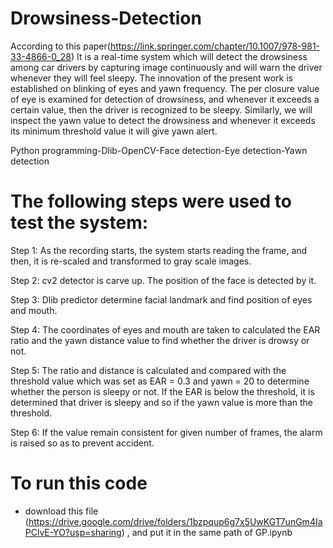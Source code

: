 # Drowsiness-Detection
According to this paper(https://link.springer.com/chapter/10.1007/978-981-33-4866-0_28)
It is a real-time system which will detect the drowsiness among car drivers by capturing image continuously and will warn the driver whenever they will feel sleepy. The innovation of the present work is established on blinking of eyes and yawn frequency. The per closure value of eye is examined for detection of drowsiness, and whenever it exceeds a certain value, then the driver is recognized to be sleepy. Similarly, we will inspect the yawn value to detect the drowsiness and whenever it exceeds its minimum threshold value it will give yawn alert.

Python programming-Dlib-OpenCV-Face detection-Eye detection-Yawn detection

# The following steps were used to test the system:
Step 1: As the recording starts, the system starts reading the frame, and then, it is
re-scaled and transformed to gray scale images.

Step 2: cv2 detector is carve up. The position of the face is detected by it.

Step 3: Dlib predictor determine facial landmark and find position of eyes and
mouth.

Step 4: The coordinates of eyes and mouth are taken to calculated the EAR ratio
and the yawn distance value to find whether the driver is drowsy or not.

Step 5: The ratio and distance is calculated and compared with the threshold value
which was set as EAR = 0.3 and yawn = 20 to determine whether the person is
sleepy or not. If the EAR is below the threshold, it is determined that driver is
sleepy and so if the yawn value is more than the threshold.

Step 6: If the value remain consistent for given number of frames, the alarm is
raised so as to prevent accident.

# To run this code 
- download this file (https://drive.google.com/drive/folders/1bzpqup6g7x5UwKGT7unGm4IaPClvE-YO?usp=sharing) , and put it in the same path of GP.ipynb
